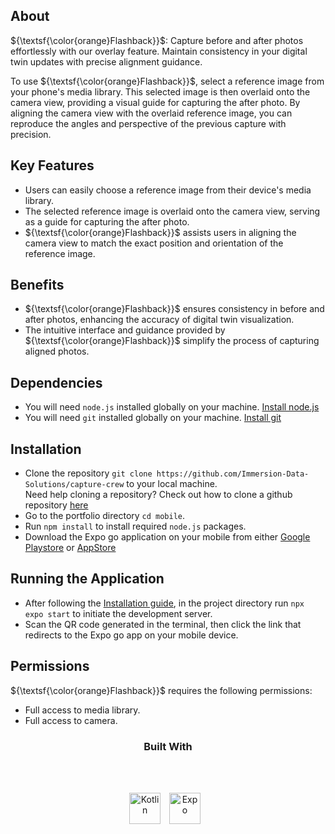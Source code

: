 ## About

${\textsf{\color{orange}Flashback}}$: Capture before and after photos effortlessly with our overlay feature. Maintain consistency in your digital twin updates with precise alignment guidance.

To use ${\textsf{\color{orange}Flashback}}$, select a reference image from your phone's media library. This selected image is then overlaid onto the camera view, providing a visual guide for capturing the after photo. By aligning the camera view with the overlaid reference image, you can reproduce the angles and perspective of the previous capture with precision.

## Key Features

- Users can easily choose a reference image from their device's media library.
- The selected reference image is overlaid onto the camera view, serving as a guide for capturing the after photo.
- ${\textsf{\color{orange}Flashback}}$ assists users in aligning the camera view to match the exact position and orientation of the reference image.


  
## Benefits

- ${\textsf{\color{orange}Flashback}}$ ensures consistency in before and after photos, enhancing the accuracy of digital twin visualization.
- The intuitive interface and guidance provided by ${\textsf{\color{orange}Flashback}}$ simplify the process of capturing aligned photos.


## Dependencies

- You will need `node.js` installed globally on your machine. [Install node.js](https://nodejs.org/en)
- You will need `git` installed globally on your machine. [Install git](https://git-scm.com/downloads)

## Installation

- Clone the repository `git clone https://github.com/Immersion-Data-Solutions/capture-crew` to your local machine.
  <br>
  Need help cloning a repository? Check out how to clone a github repository [here](https://docs.github.com/en/repositories/creating-and-managing-repositories/cloning-a-repository)
- Go to the portfolio directory `cd mobile`.
- Run `npm install` to install required `node.js` packages.
- Download the Expo go application on your mobile from either [Google Playstore](https://play.google.com/store/apps/details?id=host.exp.exponent&referrer=www) or [AppStore](https://itunes.apple.com/app/apple-store/id982107779)

## Running the Application

- After following the [Installation guide](#installation), in the project directory run `npx expo start` to initiate the development server.
- Scan the QR code generated in the terminal, then click the link that redirects to the Expo go app on your mobile device.

## Permissions

${\textsf{\color{orange}Flashback}}$ requires the following permissions:
- Full access to media library.
- Full access to camera.


<h3 align="center">
  Built With
</h3>
<br><br>

<p align="center">
<a href="https://reactnative.dev/"><img  alt="Kotlin" width="50px"  style="padding-right:10px;" src="https://cdn.jsdelivr.net/gh/devicons/devicon/icons/react/react-original-wordmark.svg" /></a> <a href="https://expo.dev/"><img  alt="Expo" width="50px" style="padding-right:10px;" src="https://seeklogo.com/images/E/expo-go-app-logo-BBBE394CB8-seeklogo.com.png" />
</p>
